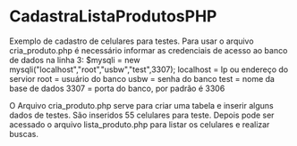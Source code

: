 # CadastraListaProdutosPHP
Exemplo de cadastro de celulares para testes. 
Para usar o arquivo cria_produto.php é necessário informar as credenciais de acesso ao banco de dados na linha 3:
$mysqli = new mysqli("localhost","root","usbw","test",3307);
localhost = Ip ou endereço do servior
root = usuário do banco
usbw = senha do banco
test = nome da base de dados
3307 = porta do banco, por padrão é 3306

O Arquivo cria_produto.php serve para criar uma tabela e inserir alguns dados de testes. São inseridos 55 celulares para teste. 
Depois pode ser acessado o arquivo lista_produto.php para listar os celulares e realizar buscas.
